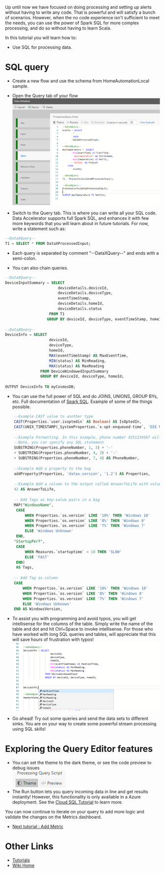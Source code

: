 Up until now we have focused on doing processing and setting up alerts without having to write any code. That is powerful and will satisfy a bunch of scenarios. However, when the no code experience isn't sufficient to meet the needs, you can use the power of Spark SQL for more complex processing, and do so without having to learn Scala. 

In this tutorial you will learn how to:
 - Use SQL for processing data. 

# SQL query
- Create a new flow and use the schema from HomeAutomationLocal sample.

 - Open the Query tab of your flow<br/>
![QueryTab](./tutorials/images/querytab.png)<br/>

- Switch to the Query tab. This is where you can write all your SQL code. Data Accelerator supports full Spark SQL, and enhances it with few more keywords that you will learn about in future tutorials. For now, write a statement such as:<br/>

```sql
--DataXQuery--
T1 = SELECT * FROM DataXProcessedInput;
```

* Each query is separated by comment "--DataXQuery--" and ends with a semi-colon. 

* You can also chain queries.

```sql
--DataXQuery--
DeviceInputSummary = SELECT 
                        deviceDetails.deviceId,
                        deviceDetails.deviceType,
                        eventTimeStamp,
                        deviceDetails.homeId,
                        deviceDetails.status
                    FROM T1 
                   GROUP BY deviceId, deviceType, eventTimeStamp, homeId, status;

--DataXQuery--
DeviceInfo = SELECT 
                    deviceId,
                    deviceType,
                    homeId,
                    MAX(eventTimeStamp) AS MaxEventTime,
                    MIN(status) AS MinReading,
                    MAX(status) AS MaxReading
                FROM DeviceWindowedInputSummary
                GROUP BY deviceId, deviceType, homeId;

OUTPUT DeviceInfo TO myCosmosDB;
```

* You can use the full power of SQL and do JOINS, UNIONS, GROUP BYs, etc. Full documentation of [Spark SQL](https://spark.apache.org/sql/). Example of some of the things possible.

```sql
    --Example CAST value to another type 
    CAST(Properties.`user.isoptedin` AS Boolean) AS IsOptedIn, 
    CAST(UNIX_TIMESTAMP(_SystemProperties.`x-opt-enqueued-time`, 'EEE MMM dd HH:mm:ss z yyyy') AS TIMESTAMP)  AS     EnqueuedTimeUtc,

    --Example Formatting. In this example, phone number 4251234567 will be formatted to 425-123-4567. 
    --Note, you can specify any SQL statement 
    SUBSTRING(Properties.phoneNumber, 1, 3) + '-' 
    + SUBSTRING(Properties.phoneNumber, 4, 3) + '-' 
    + SUBSTRING(Properties.phoneNumber, 7, 4) AS PhoneNumber, 

    --Example Add a property to the bag 
    addProperty(Properties, 'datax.version', '1.2') AS Properties, 

    --Example Add a column to the output called AnswerToLife with value 42 
    42 AS AnswerToLife, 

    -- Add Tags as key-value pairs in a bag
    MAP("WindowsName", 
     CASE 
         WHEN Properties.`os.version` LIKE '10%' THEN 'Windows 10' 
         WHEN Properties.`os.version` LIKE '8%' THEN 'Windows 8'  
         WHEN Properties.`os.version` LIKE '7%' THEN 'Windows 7' 
         ELSE 'Windows Unknown'
     END,
    "StartupPerf", 
     CASE 
         WHEN Measures.`startuptime` > 10 THEN 'SLOW' 
         ELSE 'FAST'
     END) 
     AS Tags,

    -- Add Tag as column
    CASE 
        WHEN Properties.`os.version` LIKE '10%' THEN 'Windows 10' 
        WHEN Properties.`os.version` LIKE '8%' THEN 'Windows 8'  
        WHEN Properties.`os.version` LIKE '7%' THEN 'Windows 7' 
        ELSE 'Windows Unknown'
    END AS WindowsVersion,
```

* To assist you with programming and avoid typos, you will get intellisense for the columns of the table. Simply write the name of the table and dot and hit Ctrl+Space to invoke intellisense. For those who have worked with long SQL queries and tables, will appreciate that this will save hours of frustration with typos!
![intellisense](./tutorials/images/intellisense.PNG)<br/>

* Go ahead! Try out some queries and send the data sets to different sinks. You are on your way to create some powerful stream processing using SQL skills!

# Exploring the Query Editor features
 - You can set the theme to the dark theme, or see the code preview to debug issues<br/>
![QueryTab](./tutorials/images/querytheme.png) 
 - The Run button lets you query incoming data in line and get results instantly! However, this functionality is only available in a Azure deployment.  See the [Cloud SQL Tutorial](https://github.com/Microsoft/data-accelerator/wiki/Live-query) to learn more.

You can now continue to iterate on your query to add more logic and validate the changes on the Metrics dashboard.

* [Next tutorial : Add Metric](https://github.com/Microsoft/data-accelerator/wiki/Local-add-metric)

# Other Links
* [Tutorials](Tutorials)
* [Wiki Home](Home) 